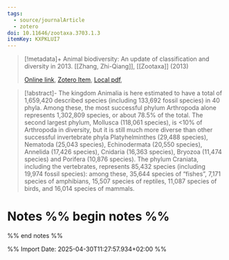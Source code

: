 ```yaml
---
tags:
  - source/journalArticle
  - zotero
doi: 10.11646/zootaxa.3703.1.3
itemKey: KXPKLUI7
---
```

>[!metadata]+
> Animal biodiversity: An update of classification and diversity in 2013.
> [[Zhang, Zhi-Qiang]], 
> [[Zootaxa]] (2013)
> 
> [Online link](https://mapress.com/zt/article/view/zootaxa.3703.1.3), [Zotero Item](zotero://select/library/items/KXPKLUI7), [Local pdf](file://C:/Users/aburg/Documents/references/zotero/storage/5J4XFVPQ/Zhang2013_Animalbiodiversity.pdf), 

>[!abstract]-
>The kingdom Animalia is here estimated to have a total of 1,659,420 described species (including 133,692 fossil species) in 40 phyla. Among these, the most successful phylum Arthropoda alone represents 1,302,809 species, or about 78.5% of the total. The second largest phylum, Mollusca (118,061 species), is <10% of Arthropoda in diversity, but it is still much more diverse than other successful invertebrate phyla Platyhelminthes (29,488 species), Nematoda (25,043 species), Echinodermata (20,550 species), Annelida (17,426 species), Cnidaria (16,363 species), Bryozoa (11,474 species) and Porifera (10,876 species). The phylum Craniata, including the vertebrates, represents 85,432 species (including 19,974 fossil species): among these, 35,644 species of “fishes”, 7,171 species of amphibians, 15,507 species of reptiles, 11,087 species of birds, and 16,014 species of mammals.

# Notes %% begin notes %%

%% end notes %%




%% Import Date: 2025-04-30T11:27:57.934+02:00 %%
